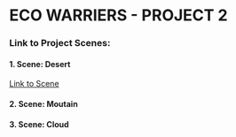 # ECO WARRIERS - PROJECT 2

### Link to Project Scenes:


#### 1. Scene:  Desert
[Link to Scene](https://github.com/prd90/UnityDesert)

#### 2. Scene:  Moutain

#### 3. Scene:  Cloud
